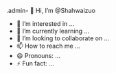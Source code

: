 .admin- 👋 Hi, I’m @Shahwaizuo
- 👀 I’m interested in ...
- 🌱 I’m currently learning ...
- 💞️ I’m looking to collaborate on ...
- 📫 How to reach me ...
- 😄 Pronouns: ...
- ⚡ Fun fact: ...

<!---
Shahwaizuo/Shahwaizuo is a ✨ special ✨ repository because its `README.md` (this file) appears on your GitHub profile.
You can click the Preview link to take a look at your changes.
--->
